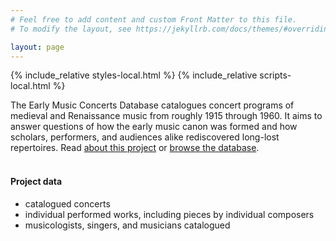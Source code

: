 ```yaml
---
# Feel free to add content and custom Front Matter to this file.
# To modify the layout, see https://jekyllrb.com/docs/themes/#overriding-theme-defaults

layout: page 
---
```


<script src="https://cdn.jsdelivr.net/npm/vega@5.25.0"></script>
<script src="https://cdn.jsdelivr.net/npm/vega-lite@5.15.1"></script>
<script src="https://cdn.jsdelivr.net/npm/vega-embed@6.22.2"></script>

{% include_relative styles-local.html %}
{% include_relative scripts-local.html %}

The Early Music Concerts Database catalogues concert programs of medieval and Renaissance music from roughly 1915 through 1960. It aims to answer questions of how the early music canon was formed and how scholars, performers, and audiences alike rediscovered long-lost repertoires. Read [about this project](about) or [browse the database](database).<br><br>

#### Project data
+ <span id="concert-count"></span> catalogued concerts
+ <span id="work-count"></span> individual performed works, including pieces by <span id="composer-count"></span> individual composers 
+ <span id="person-count"></span> musicologists, singers, and musicians catalogued

<div id="concerts-by-year"></div>